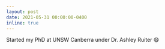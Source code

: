 ```yaml
---
layout: post
date: 2021-05-31 00:00:00-0400
inline: true
---
```


Started my PhD at UNSW Canberra under Dr. Ashley Ruiter :smile:
